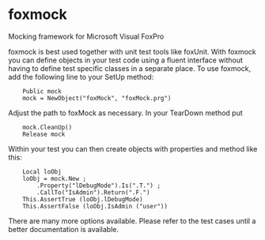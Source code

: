 # foxmock
Mocking framework for Microsoft Visual FoxPro

foxmock is best used together with unit test tools like foxUnit. With foxmock you can define objects in your test code using a fluent interface without having to define test specific classes in a separate place. To use foxmock, add the following line to your SetUp method:
```
	Public mock
	mock = NewObject("foxMock", "foxMock.prg")
```
Adjust the path to foxMock as necessary. In your TearDown method put
```
	mock.CleanUp()
	Release mock
```
Within your test you can then create objects with properties and method like this:
```
	Local loObj
	loObj = mock.New ;
		.Property("lDebugMode").Is(".T.") ;
		.CallTo("IsAdmin").Return(".F.")
	This.AssertTrue (loObj.lDebugMode)
	This.AssertFalse (loObj.IsAdmin ("user"))
```
There are many more options available. Please refer to the test cases until a better documentation is available.
